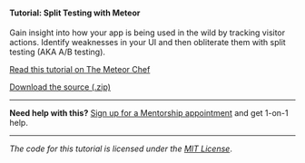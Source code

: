 #### Tutorial: Split Testing with Meteor

Gain insight into how your app is being used in the wild by tracking visitor actions. Identify weaknesses in your UI and then obliterate them with split testing (AKA A/B testing).

[Read this tutorial on The Meteor Chef](https://themeteorchef.com/tutorials/a-b-testing-with-meteor)  

[Download the source (.zip)](https://github.com/themeteorchef/a-b-testing-with-meteor/archive/master.zip)

---

**Need help with this?** [Sign up for a Mentorship appointment](https://themeteorchef.com/mentorship?readme=a-b-testing-with-meteor) and get 1-on-1 help.

---

_The code for this tutorial is licensed under the [MIT License](http://opensource.org/licenses/MIT)_.

